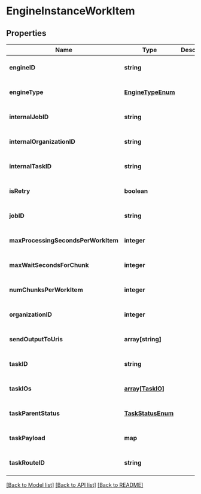 # EngineInstanceWorkItem

## Properties
Name | Type | Description | Notes
------------ | ------------- | ------------- | -------------
**engineID** | **string** |  | [optional] [default to null]
**engineType** | [**EngineTypeEnum**](EngineTypeEnum.md) |  | [optional] [default to null]
**internalJobID** | **string** |  | [optional] [default to null]
**internalOrganizationID** | **string** |  | [optional] [default to null]
**internalTaskID** | **string** |  | [optional] [default to null]
**isRetry** | **boolean** |  | [optional] [default to null]
**jobID** | **string** |  | [optional] [default to null]
**maxProcessingSecondsPerWorkItem** | **integer** |  | [optional] [default to null]
**maxWaitSecondsForChunk** | **integer** |  | [optional] [default to null]
**numChunksPerWorkItem** | **integer** |  | [optional] [default to null]
**organizationID** | **integer** |  | [optional] [default to null]
**sendOutputToUris** | **array[string]** |  | [optional] [default to null]
**taskID** | **string** |  | [optional] [default to null]
**taskIOs** | [**array[TaskIO]**](TaskIO.md) |  | [optional] [default to null]
**taskParentStatus** | [**TaskStatusEnum**](TaskStatusEnum.md) |  | [optional] [default to null]
**taskPayload** | **map** |  | [optional] [default to null]
**taskRouteID** | **string** |  | [optional] [default to null]

[[Back to Model list]](../README.md#documentation-for-models) [[Back to API list]](../README.md#documentation-for-api-endpoints) [[Back to README]](../README.md)


